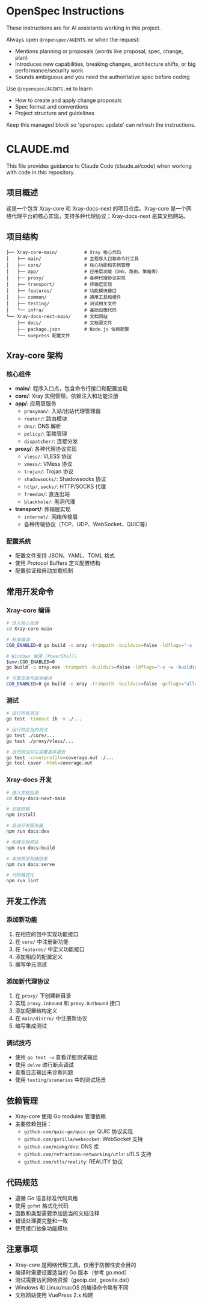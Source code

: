 <!-- OPENSPEC:START -->

# OpenSpec Instructions

These instructions are for AI assistants working in this project.

Always open `@/openspec/AGENTS.md` when the request:

- Mentions planning or proposals (words like proposal, spec, change, plan)
- Introduces new capabilities, breaking changes, architecture shifts, or big
  performance/security work
- Sounds ambiguous and you need the authoritative spec before coding

Use `@/openspec/AGENTS.md` to learn:

- How to create and apply change proposals
- Spec format and conventions
- Project structure and guidelines

Keep this managed block so 'openspec update' can refresh the instructions.

<!-- OPENSPEC:END -->

# CLAUDE.md

This file provides guidance to Claude Code (claude.ai/code) when working with
code in this repository.

## 项目概述

这是一个包含 Xray-core 和 Xray-docs-next 的项目仓库。Xray-core
是一个网络代理平台的核心实现，支持多种代理协议；Xray-docs-next 是其文档网站。

## 项目结构

```
├── Xray-core-main/          # Xray 核心代码
│   ├── main/                # 主程序入口和命令行工具
│   ├── core/                # 核心功能和实例管理
│   ├── app/                 # 应用层功能（DNS、路由、策略等）
│   ├── proxy/               # 各种代理协议实现
│   ├── transport/           # 传输层实现
│   ├── features/            # 功能模块接口
│   ├── common/              # 通用工具和组件
│   ├── testing/             # 测试相关文件
│   └── infra/               # 基础设施代码
└── Xray-docs-next-main/     # 文档网站
    ├── docs/                # 文档源文件
    ├── package.json         # Node.js 依赖配置
    └── vuepress 配置文件
```

## Xray-core 架构

### 核心组件

- **main/**: 程序入口点，包含命令行接口和配置加载
- **core/**: Xray 实例管理，依赖注入和功能注册
- **app/**: 应用层服务
  - `proxyman/`: 入站/出站代理管理器
  - `router/`: 路由模块
  - `dns/`: DNS 解析
  - `policy/`: 策略管理
  - `dispatcher/`: 连接分发
- **proxy/**: 各种代理协议实现
  - `vless/`: VLESS 协议
  - `vmess/`: VMess 协议
  - `trojan/`: Trojan 协议
  - `shadowsocks/`: Shadowsocks 协议
  - `http/`, `socks/`: HTTP/SOCKS 代理
  - `freedom/`: 直连出站
  - `blackhole/`: 黑洞代理
- **transport/**: 传输层实现
  - `internet/`: 网络传输层
  - 各种传输协议（TCP、UDP、WebSocket、QUIC等）

### 配置系统

- 配置文件支持 JSON、YAML、TOML 格式
- 使用 Protocol Buffers 定义配置结构
- 配置验证和自动加载机制

## 常用开发命令

### Xray-core 编译

```bash
# 进入核心目录
cd Xray-core-main

# 标准编译
CGO_ENABLED=0 go build -o xray -trimpath -buildvcs=false -ldflags="-s -w -buildid=" -v ./main

# Windows 编译 (PowerShell)
$env:CGO_ENABLED=0
go build -o xray.exe -trimpath -buildvcs=false -ldflags="-s -w -buildid=" -v ./main

# 可重现发布版本编译
CGO_ENABLED=0 go build -o xray -trimpath -buildvcs=false -gcflags="all=-l=4" -ldflags="-X github.com/xtls/xray-core/core.build=REPLACE -s -w -buildid=" -v ./main
```

### 测试

```bash
# 运行所有测试
go test -timeout 1h -v ./...

# 运行特定包的测试
go test ./core/...
go test ./proxy/vless/...

# 运行测试并生成覆盖率报告
go test -coverprofile=coverage.out ./...
go tool cover -html=coverage.out
```

### Xray-docs 开发

```bash
# 进入文档目录
cd Xray-docs-next-main

# 安装依赖
npm install

# 启动开发服务器
npm run docs:dev

# 构建文档网站
npm run docs:build

# 本地预览构建结果
npm run docs:serve

# 代码格式化
npm run lint
```

## 开发工作流

### 添加新功能

1. 在相应的包中实现功能接口
2. 在 `core/` 中注册新功能
3. 在 `features/` 中定义功能接口
4. 添加相应的配置定义
5. 编写单元测试

### 添加新代理协议

1. 在 `proxy/` 下创建新目录
2. 实现 `proxy.Inbound` 和 `proxy.Outbound` 接口
3. 添加配置结构定义
4. 在 `main/distro/` 中注册新协议
5. 编写集成测试

### 调试技巧

- 使用 `go test -v` 查看详细测试输出
- 使用 `delve` 进行断点调试
- 查看日志输出来诊断问题
- 使用 `testing/scenarios` 中的测试场景

## 依赖管理

- Xray-core 使用 Go modules 管理依赖
- 主要依赖包括：
  - `github.com/quic-go/quic-go`: QUIC 协议实现
  - `github.com/gorilla/websocket`: WebSocket 支持
  - `github.com/miekg/dns`: DNS 库
  - `github.com/refraction-networking/utls`: uTLS 支持
  - `github.com/xtls/reality`: REALITY 协议

## 代码规范

- 遵循 Go 语言标准代码风格
- 使用 `gofmt` 格式化代码
- 函数和类型需要添加适当的文档注释
- 错误处理要完整和一致
- 使用接口抽象功能模块

## 注意事项

- Xray-core 是网络代理工具，仅用于防御性安全目的
- 编译时需要设置适当的 Go 版本（参考 go.mod）
- 测试需要访问网络资源（geoip.dat, geosite.dat）
- Windows 和 Linux/macOS 的编译命令略有不同
- 文档网站使用 VuePress 2.x 构建
